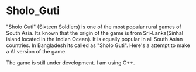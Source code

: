 # Sholo_Guti

"Sholo Guti" (Sixteen Soldiers) is one of the most popular rural games of South Asia.
Its known that the origin of the game is from Sri-Lanka(Sinhal island located in the Indian Ocean). It is equally popular in all South Asian countries.
In Bangladesh its called as "Sholo Guti". 
Here's a attempt to make a AI version of the game.

The game is still under development. I am using C++.
